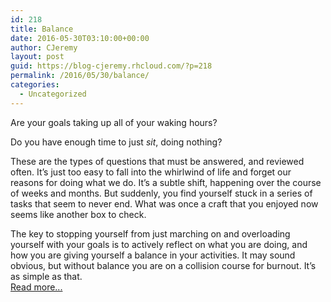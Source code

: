 ```yaml
---
id: 218
title: Balance
date: 2016-05-30T03:10:00+00:00
author: CJeremy
layout: post
guid: https://blog-cjeremy.rhcloud.com/?p=218
permalink: /2016/05/30/balance/
categories:
  - Uncategorized
---
```

Are your goals taking up all of your waking hours?

Do you have enough time to just _sit_, doing nothing?

These are the types of questions that must be answered, and reviewed often. It&#8217;s just too easy to fall into the whirlwind of life and forget our reasons for doing what we do. It&#8217;s a subtle shift, happening over the course of weeks and months. But suddenly, you find yourself stuck in a series of tasks that seem to never end. What was once a craft that you enjoyed now seems like another box to check.

The key to stopping yourself from just marching on and overloading yourself with your goals is to actively reflect on what you are doing, and how you are giving yourself a balance in your activities. It may sound obvious, but without balance you are on a collision course for burnout. It&#8217;s as simple as that. <span class="post-teaser-more">&nbsp;<br /><a href="http://blog-cjeremy.rhcloud.com/2016/05/30/balance/" title="Permanent Link: Balance" rel="bookmark">Read more...</br></span></p>